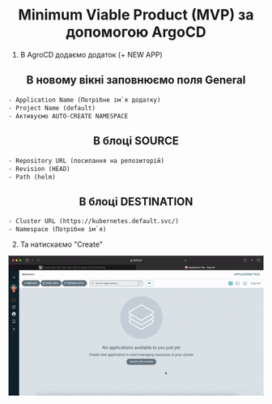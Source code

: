 # <center>Minimum Viable Product (MVP) за допомогою ArgoCD</center>  

1. В AgroCD додаємо додаток (+ NEW APP)  
 ## <center>В новому вікні заповнюємо поля General</center>  
    - Application Name (Потрібне ім`я додатку)  
    - Project Name (default)  
    - Активуємо AUTO-CREATE NAMESPACE  
    
## <center>В блоці SOURCE</center>  
    - Repository URL (посилання на репозиторій)  
    - Revision (HEAD)  
    - Path (helm)  

## <center>В блоці  DESTINATION</center> 
    - Cluster URL (https://kubernetes.default.svc/)  
    - Namespace (Потрібне ім`я)  

2. Та натискаємо "Create"

![Відео](images/4.6.gif)


